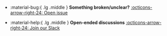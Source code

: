 <div class="grid cards" markdown>

-   :material-bug:{ .lg .middle } __Something broken/unclear?__
    [:octicons-arrow-right-24: Open issue](https://github.com/SWE-agent/SWE-agent/issues/new)

-   :material-help:{ .lg .middle } __Open-ended discussions__
    [:octicons-arrow-right-24: Join our Slack](https://join.slack.com/t/swe-bench/shared_invite/zt-36pj9bu5s-o3_yXPZbaH2wVnxnss1EkQ)

</div>
